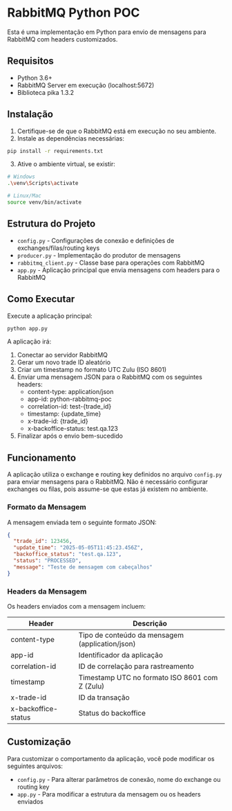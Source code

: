 # RabbitMQ Python POC

Esta é uma implementação em Python para envio de mensagens para RabbitMQ com headers customizados.

## Requisitos

- Python 3.6+
- RabbitMQ Server em execução (localhost:5672)
- Biblioteca pika 1.3.2

## Instalação

1. Certifique-se de que o RabbitMQ está em execução no seu ambiente.
2. Instale as dependências necessárias:

```bash
pip install -r requirements.txt
```

3. Ative o ambiente virtual, se existir:

```bash
# Windows
.\venv\Scripts\activate

# Linux/Mac
source venv/bin/activate
```

## Estrutura do Projeto

- `config.py` - Configurações de conexão e definições de exchanges/filas/routing keys
- `producer.py` - Implementação do produtor de mensagens
- `rabbitmq_client.py` - Classe base para operações com RabbitMQ
- `app.py` - Aplicação principal que envia mensagens com headers para o RabbitMQ

## Como Executar

Execute a aplicação principal:

```bash
python app.py
```

A aplicação irá:
1. Conectar ao servidor RabbitMQ
2. Gerar um novo trade ID aleatório
3. Criar um timestamp no formato UTC Zulu (ISO 8601)
4. Enviar uma mensagem JSON para o RabbitMQ com os seguintes headers:
   - content-type: application/json
   - app-id: python-rabbitmq-poc
   - correlation-id: test-{trade_id}
   - timestamp: {update_time}
   - x-trade-id: {trade_id}
   - x-backoffice-status: test.qa.123
5. Finalizar após o envio bem-sucedido

## Funcionamento

A aplicação utiliza o exchange e routing key definidos no arquivo `config.py` para enviar mensagens para o RabbitMQ. Não é necessário configurar exchanges ou filas, pois assume-se que estas já existem no ambiente.

### Formato da Mensagem

A mensagem enviada tem o seguinte formato JSON:

```json
{
  "trade_id": 123456,
  "update_time": "2025-05-05T11:45:23.456Z",
  "backoffice_status": "test.qa.123",
  "status": "PROCESSED",
  "message": "Teste de mensagem com cabeçalhos"
}
```

### Headers da Mensagem

Os headers enviados com a mensagem incluem:

| Header | Descrição |
|--------|-----------|
| content-type | Tipo de conteúdo da mensagem (application/json) |
| app-id | Identificador da aplicação |
| correlation-id | ID de correlação para rastreamento |
| timestamp | Timestamp UTC no formato ISO 8601 com Z (Zulu) |
| x-trade-id | ID da transação |
| x-backoffice-status | Status do backoffice |

## Customização

Para customizar o comportamento da aplicação, você pode modificar os seguintes arquivos:

- `config.py` - Para alterar parâmetros de conexão, nome do exchange ou routing key
- `app.py` - Para modificar a estrutura da mensagem ou os headers enviados
